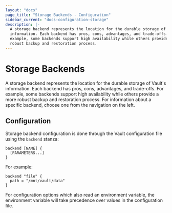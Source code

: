 ```yaml
---
layout: "docs"
page_title: "Storage Backends - Configuration"
sidebar_current: "docs-configuration-storage"
description: |-
  A storage backend represents the location for the durable storage of Vault's
  information. Each backend has pros, cons, advantages, and trade-offs. For
  example, some backends support high availability while others provide a more
  robust backup and restoration process.
---
```


# Storage Backends

A storage backend represents the location for the durable storage of Vault's
information. Each backend has pros, cons, advantages, and trade-offs. For
example, some backends support high availability while others provide a more
robust backup and restoration process. For information about a specific backend,
choose one from the navigation on the left.

## Configuration

Storage backend configuration is done through the Vault configuration file using
the `backend` stanza:

```hcl
backend [NAME] {
  [PARAMETERS...]
}
```

For example:

```hcl
backend "file" {
  path = "/mnt/vault/data"
}
```

For configuration options which also read an environment variable, the
environment variable will take precedence over values in the configuration
file.
